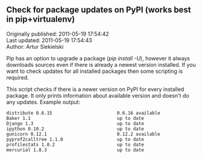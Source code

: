 ## Check for package updates on PyPI (works best in pip+virtualenv)  
Originally published: 2011-05-19 17:54:42  
Last updated: 2011-05-19 17:54:43  
Author: Artur Siekielski  
  
Pip has an option to upgrade a package (_pip install -U_), however it always downloads sources even if there is already a newest version installed. If you want to check updates for all installed packages then some scripting is required.

This script checks if there is a newer version on PyPI for every installed package. It only prints information about available version and doesn't do any updates. Example output:

    distribute 0.6.15                        0.6.16 available
    Baker 1.1                                up to date
    Django 1.3                               up to date
    ipython 0.10.2                           up to date
    gunicorn 0.12.1                          0.12.2 available
    pyprof2calltree 1.1.0                    up to date
    profilestats 1.0.2                       up to date
    mercurial 1.8.3                          up to date
